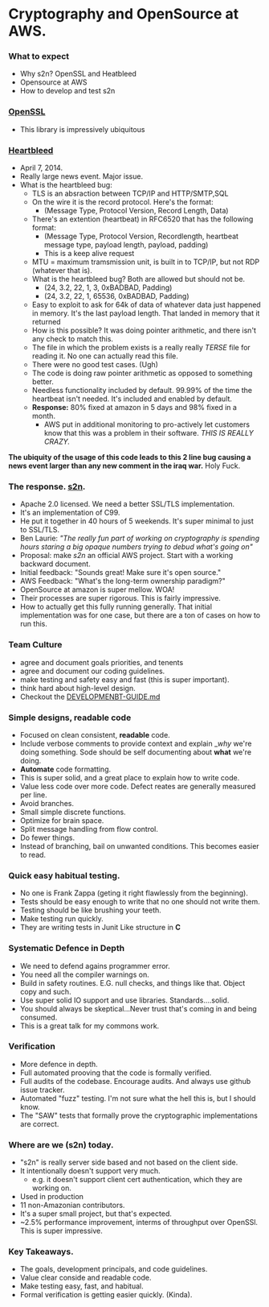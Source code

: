 Cryptography and OpenSource at AWS.
===================================

###  What to expect

* Why s2n? OpenSSL and Heatbleed
* Opensource at AWS
* How to develop and test s2n

###  [OpenSSL](https://www.openssl.org)

* This library is impressively ubiquitous 

### [Heartbleed](https://en.wikipedia.org/wiki/Heartbleed)

* April 7, 2014. 
* Really large news event. Major issue.
* What is the heartbleed bug:
    * TLS is an absraction between TCP/IP and HTTP/SMTP,SQL
    * On the wire it is the record protocol. Here's the format:
        * (Message Type, Protocol Version, Record Length, Data)
    * There's an extention (heartbeat) in RFC6520 that has the following format:
        * (Message Type, Protocol Version, Recordlength, heartbeat message type, payload length, payload, padding)
        * This is a keep alive request
    * MTU = maximum tramsmission unit, is built in to TCP/IP, but not RDP (whatever that is).
    * What is the heartbleed bug? Both are allowed but should not be.
        * (24, 3.2, 22, 1, 3, 0xBADBAD, Padding)
        * (24, 3.2, 22, 1, 65536, 0xBADBAD, Padding)
    * Easy to exploit to ask for 64k of data of whatever data just happened in memory. It's the last payload length. That landed in memory that it returned
    * How is this possible? It was doing pointer arithmetic, and there isn't any check to match this.
    * The file in which the problem exists is a really really *TERSE* file for reading it. No one can actually read this file.
    * There were no good test cases. (Ugh)
    * The code is doing raw pointer arithmetic as opposed to something better.
    * Needless functionality included by default. 99.99% of the time the heartbeat isn't needed. It's included and enabled by default.
    * __Response:__ 80% fixed at amazon in 5 days and 98% fixed in a month.
        * AWS put in additional monitoring to pro-actively let customers know that this was a problem in their software. *THIS IS REALLY CRAZY.*

__The ubiquity of the usage of this code leads to this 2 line bug causing a news event larger than any new comment in the iraq war.__ Holy Fuck.

### The response. [s2n](https://github.com/awslabs/s2n).

* Apache 2.0 licensed. We need a better SSL/TLS implementation.
* It's an implementation of C99.
* He put it together in 40 hours of 5 weekends. It's super minimal to just to SSL/TLS.
* Ben Laurie: *"The really fun part of working on cryptography is spending hours staring a big opaque numbers trying to debud what's going on"*
* Proposal: make *s2n* an official AWS project. Start with a working backward document.
* Initial feedback: "Sounds great! Make sure it's open source."
* AWS Feedback: "What's the long-term ownership paradigm?"
* OpenSource at amazon is super mellow. WOA!
* Their processes are super rigorous. This is fairly impressive.
* How to actually get this fully running generally. That initial implementation was for one case, but there are a ton of cases on how to run this.

### Team Culture

* agree and document goals priorities, and tenents
* agree and document our coding guidelines.
* make testing and safety easy and fast (this is super important).
* think hard about high-level design.
* Checkout the [DEVELOPMENBT-GUIDE.md](https://github.com/awslabs/s2n/blob/master/docs/DEVELOPMENT-GUIDE.md)

### Simple designs, readable code

* Focused on clean consistent, __readable__ code.
* Include verbose comments to provide context and explain __why_ we're doing something. Sode should be self documenting about __what__ we're doing.
* __Automate__ code formatting.
* This is super solid, and a great place to explain how to write code.
* Value less code over more code. Defect reates are generally measured per line.
* Avoid branches.
* Small simple discrete functions.
* Optimize for brain space.
* Split message handling from flow control.
* Do fewer things.
* Instead of branching, bail on unwanted conditions. This becomes easier to read.

### Quick easy habitual testing.

* No one is Frank Zappa (geting it right flawlessly from the beginning).
* Tests should be easy enough to write that no one should not write them.
* Testing should be like brushing your teeth.
* Make testing run quickly.
* They are writing tests in Junit Like structure in __C__

### Systematic Defence in Depth

* We need to defend agains programmer error.
* You need all the compiler warnings on.
* Build in safety routines. E.G. null checks, and things like that. Object copy and such.
* Use super solid IO support and use libraries. Standards....solid.
* You should always be skeptical...Never trust that's coming in and being consumed.
* This is a great talk for my commons work.

### Verification

* More defence in depth.
* Full automated prooving that the code is formally verified.
* Full audits of the codebase. Encourage audits. And always use github issue tracker.
* Automated "fuzz" testing. I'm not sure what the hell this is, but I should know.
* The "SAW" tests that formally prove the cryptographic implementations are correct.

### Where are we (s2n) today.

* "s2n" is really server side based and not based on the client side.
* It intentionally doesn't support very much.
    * e.g. it doesn't support client cert authentication, which they are working on.
* Used in production
* 11 non-Amazonian contributors.
* It's a super small project, but that's expected.
* ~2.5% performance improvement, interms of throughput over OpenSSl. This is super impressive.

### Key Takeaways.

* The goals, development principals, and code guidelines.
* Value clear conside and readable code.
* Make testing easy, fast, and habitual.
* Formal verification is getting easier quickly. (Kinda).


